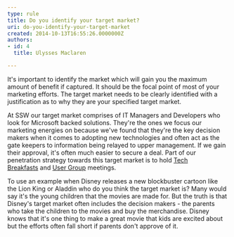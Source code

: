 ```yaml
---
type: rule
title: Do you identify your target market?
uri: do-you-identify-your-target-market
created: 2014-10-13T16:55:26.0000000Z
authors:
- id: 4
  title: Ulysses Maclaren

---
```


 
It's important to identify the market which will gain you the maximum amount of benefit if captured. It should be the focal point of most of your marketing efforts. The target market needs to be clearly identified with a justification as to why they are your specified target market.
 
​At SSW our target market comprises of IT Managers and Developers who look for Microsoft backed solutions. They're the ones we focus our marketing energies on because we've found that they're the key decision makers when it comes to adopting new technologies and often act as the gate keepers to information being relayed to upper management. If we gain their approval, it's often much easier to secure a deal. Part of our penetration strategy towards this target market is to hold [Tech Breakfasts](http&#58;//www.ssw.com.au/ssw/Events/SSWTechBreakfast.aspx) and [User Group](http&#58;//www.ssw.com.au/ssw/Netug/) meetings.

To use an example when Disney releases a new blockbuster cartoon like the Lion King or Aladdin who do you think the target market is? Many would say it's the young children that the movies are made for. But the truth is that Disney's target market often includes the decision makers - the parents who take the children to the movies and buy the merchandise. Disney knows that it's one thing to make a great movie that kids are excited about but the efforts often fall short if parents don't approve of it.  ​

